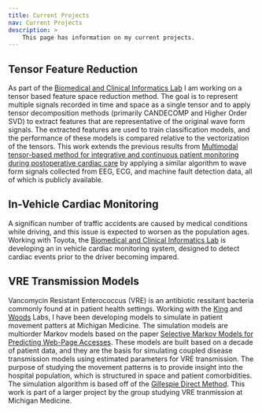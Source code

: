 ```yaml
---
title: Current Projects
nav: Current Projects
description: >
    This page has information on my current projects.
---
```


## Tensor Feature Reduction
As part of the [Biomedical and Clinical Informatics Lab](https://najarianlab.ccmb.med.umich.edu/home) I am working on a tensor based feature space reduction method. The goal is to represent multiple signals recorded in time and space as a single tensor and to apply tensor decomposition methods (primarily CANDECOMP and Higher Order SVD) to extract features that are representative of the original wave form signals. The extracted features are used to train classification models, and the performance of these models is compared relative to the vectorization of the tensors. This work extends the previous results from [Multimodal tensor-based method for integrative and continuous patient monitoring during postoperative cardiac care](https://www.sciencedirect.com/science/article/pii/S0933365721000257) by applying a similar algorithm to wave form signals collected from EEG, ECG, and machine fault detection data, all of which is publicly available.

## In-Vehicle Cardiac Monitoring
A significan number of traffic accidents are caused by medical conditions while driving, and this issue is expected to worsen as the population ages. Working with Toyota, the [Biomedical and Clinical Informatics Lab](https://najarianlab.ccmb.med.umich.edu/home) is developing an in vehicle cardiac monitoring system, designed to detect cardiac events prior to the driver becoming impared. 

## VRE Transmission Models
Vancomycin Resistant Enterococcus (VRE) is an antibiotic ressitant bacteria commonly found at in patient health settings. Working with the [King](https://kinglab.eeb.lsa.umich.edu/) and [Woods](https://the-woods-lab.com/) Labs, I have been developing models to simulate in patient movement patters at Michigan Medicine. The simulation models are multiorder Markov models based on the paper [Selective Markov Models for Predicting Web-Page Accesses](https://archive.siam.org/meetings/sdm01/pdf/sdm01_04.pdf). These models are built based on a decade of patient data, and they are the basis for simulating coupled disease transmission models using estimated parameters for VRE transmission. The purpose of studying the movement patterns is to provide insight into the hospital population, which is structured in space and patient comorbidities. The simulation algorithm is based off of the [Gillespie Direct Method](https://www.sciencedirect.com/science/article/pii/0021999176900413). This work is part of a larger project by the group studying VRE tranmission at Michigan Medicine.
